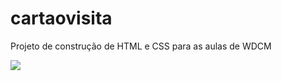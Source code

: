 # cartaovisita
Projeto de construção de HTML e CSS para as aulas de WDCM

<img src="https://github.com/Cathi23/cartaovisita/assets/163119869/fa4a151b-1a33-463f-88f2-59df5ef672cd" widht="200">
